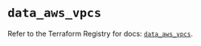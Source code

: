 # `data_aws_vpcs`

Refer to the Terraform Registry for docs: [`data_aws_vpcs`](https://registry.terraform.io/providers/hashicorp/aws/6.5.0/docs/data-sources/vpcs).
